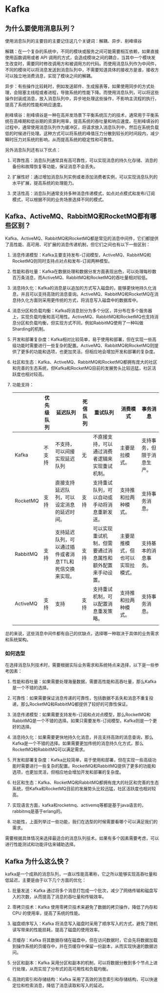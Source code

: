 # Kafka

## 为什么要使用消息队列？

使用消息队列的主要目的主要记住这几个关键词：解耦、异步、削峰填谷

解耦：在一个复杂的系统中，不同的模块或服务之间可能需要相互依赖，如果直接使用函数调用或者 API 调用的方式，会造成模块之间的耦合，当其中一个模块发生改变时，需要同时修改调用方和被调用方的代码。而使用消息队列作为中间件，不同的模块可以将消息发送到消息队列中，不需要知道具体的接收方是谁，接收方可以独立地消费消息，实现了模块之间的解耦。  

异步：有些操作比较耗时，例如发送邮件、生成报表等，如果使用同步的方式处理，会阻塞主线程或者进程，导致系统的性能下降。而使用消息队列，可以将这些操作封装成消息，放入消息队列中，异步地处理这些操作，不影响主流程的执行，提高了系统的性能和响应速度。  

削峰填谷：削峰填谷是一种在高并发场景下平衡系统压力的技术，通常用于平衡系统在高峰期和低谷期的资源利用率，提高系统的吞吐量和响应速度。在削峰填谷的过程中，通常使用消息队列作为缓冲区，将请求放入消息队列中，然后在系统负载低的时候进行处理。这种方式可以将系统的峰值压力分散到较长的时间段内，减少瞬时压力对系统的影响，从而提高系统的稳定性和可靠性。

另外消息队列还有以下优点：  

1. 可靠性高：消息队列通常具有高可靠性，可以实现消息的持久化存储、消息的备份和故障恢复等功能，保证消息不会丢失。

2. 扩展性好：通过增加消息队列实例或者添加消费者实例，可以实现消息队列的水平扩展，提高系统的处理能力。

3. 灵活性高：消息队列通常支持多种消息传递模式，如点对点模式和发布/订阅模式，可以根据不同的业务场景选择不同的模式。

## Kafka、ActiveMQ、RabbitMQ和RocketMQ都有哪些区别？

Kafka、ActiveMQ、RabbitMQ和RocketMQ都是常见的消息中间件，它们都提供了高性能、高可用、可扩展的消息传递机制，但它们之间也有以下一些区别：

1. 消息传递模型：Kafka主要支持发布-订阅模型，ActiveMQ、RabbitMQ和RocketMQ则同时支持点对点和发布-订阅两种模型。 

2. 性能和吞吐量：Kafka在数据处理和数据分发方面表现出色，可以处理每秒数百万条消息，而ActiveMQ、RabbitMQ和RocketMQ的吞吐量相对较低。

3. 消息持久化：Kafka的消息是以追加的方式写入磁盘的，能够更快地持久化消息，并且可以支持高效的消息查询。ActiveMQ、RabbitMQ和RocketMQ在消息持久化方面则采用更传统的方式，将消息写入磁盘中的数据库中。

4. 消息分区和负载均衡：Kafka将消息划分为多个分区，并分布在多个服务器上，实现负载均衡和高可用性。ActiveMQ、RabbitMQ和RocketMQ也支持消息分区和负载均衡，但实现方式不同，例如RabbitMQ使用了一种叫做Sharding的机制。

5. 开发和部署复杂度：Kafka相对比较简单，易于使用和部署，但在实现一些高级功能时需要进行一些复杂的配置。ActiveMQ、RabbitMQ和RocketMQ则提供了更多的功能和选项，也更加灵活，但相应地会增加开发和部署的复杂度。

6. 社区和生态：Kafka、ActiveMQ、RabbitMQ和RocketMQ都拥有庞大的社区和完善的生态系统，但Kafka和RocketMQ目前的发展势头比较迅猛，社区活跃度也相对较高。

7. 功能支持：
   
   |          | 优先级队列 | 延迟队列                          | 死信队列 | 重试队列                          | 消费模式              | 事务消息          |
   | -------- | ----- | ----------------------------- | ---- | ----------------------------- | ----------------- | ------------- |
   | Kafka    | 不支持   | 不支持，可以间接实现延迟队列                | 无    | 不直接支持，可以通过消费者逻辑来实现重试机制。       | 主要是拉模式。           | 支持事务，但限于消息生产。 |
   | RocketMQ | 支持    | 直接支持延迟队列，可以设定消息的延迟时间。         | 支持   | 支持重试队列，可以自动或手动将消息重新发送。        | 支持推和拉两种模式。        | 支持事务消息。       |
   | RabbitMQ | 支持    | 支持延迟队列，可以通过插件或者消息TTL和死信交换来实现。 | 支持   | 可以实现重试机制，但需要通过消息属性和额外配置来手动设置。 | 主要是推模式，但也可以实现拉模式。 | 支持基本的消息事务。    |
   | ActiveMQ | 支持    | 支持                            | 支持   | 支持重试机制，可以配置消息重发策略。            | 支持推和拉两种模式。        | 支持事务消息。       |
   |          |       |                               |      |                               |                   |               |

总的来说，这些消息中间件都有自己的优缺点，选择哪一种取决于具体的业务需求和系统架构。

### 如何选型

在选择消息队列技术时，需要根据实际业务需求和系统特点来选择，以下是一些参考因素：  

1. 性能和吞吐量：如果需要处理海量数据，需要高性能和高吞吐量，那么Kafka是一个不错的选择。  

2. 可靠性：如果需要保证消息传递的可靠性，包括数据不丢失和消息不重复投递，那么RocketMQ和RabbitMQ都提供了较好的可靠性保证。

3. 消息传递模型：如果需要支持发布-订阅和点对点模型，那么RocketMQ和RabbitMQ是一个不错的选择。如果只需要发布-订阅模型，Kafka则是一个更好的选择。

4. 消息持久化：如果需要更快地持久化消息，并且支持高效的消息查询，那么Kafka是一个不错的选择。如果需要更加传统的消息持久化方式，那么RocketMQ和RabbitMQ可以满足需求。

5. 开发和部署复杂度：Kafka比较简单，易于使用和部署，但在实现一些高级功能时需要进行一些复杂的配置。RocketMQ和RabbitMQ提供了更多的功能和选项，也更加灵活，但相应地会增加开发和部署的复杂度。

6. 社区和生态：Kafka、RocketMQ和RabbitMQ都拥有庞大的社区和完善的生态系统，但Kafka和RocketMQ目前的发展势头比较迅猛，社区活跃度也相对较高。

7. 实现语言方面，kafka和rocketmq、activemq等都是基于java语言的，rabbitmq是基于erlang的。

8. 功能性，上面列举过一些功能，我们在选型的时候需要看哪个可以满足我们的需求。  

需要根据具体情况来选择最适合的消息队列技术。如果有多个因素需要考虑，可以进行性能测试和功能评估来辅助选择。

## Kafka 为什么这么快？

kafka是一个成熟的消息队列，一直以性能高著称，它之所以能够实现高吞吐量和低延迟，主要是由于以下几个方面的优化：  

1. 批量发送：Kafka 通过将多个消息打包成一个批次，减少了网络传输和磁盘写入的次数，从而提高了消息的吞吐量和传输效率。

2. 零拷贝技术：Kafka 使用零拷贝技术来避免了数据的拷贝操作，降低了内存和 CPU 的使用率，提高了系统的性能。

3. 磁盘顺序写入：Kafka 将消息写入磁盘时采用了顺序写入的方式，避免了随机读写带来的性能损耗，提高了磁盘的使用效率。

4. 页缓存：Kafka 将其数据存储在磁盘中，但在访问数据时，它会先将数据加载到操作系统的页缓存中，并在页缓存中保留一份副本，从而实现快速的数据访问。

5. 分区和副本：Kafka 采用分区和副本的机制，可以将数据分散到多个节点上进行处理，从而实现了分布式的高可用性和负载均衡。

6. 高效的索引和存储结构：Kafka 采用了高效的消息索引和存储结构，可以快速定位和检索消息，降低了消息读取和写入的延迟。



